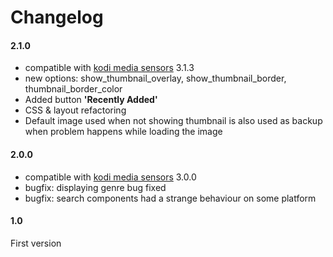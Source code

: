 # Changelog

#### 2.1.0

* compatible with [kodi media sensors](https://github.com/jtbgroup/kodi-media-sensors) 3.1.3
* new options: show_thumbnail_overlay, show_thumbnail_border, thumbnail_border_color
* Added button **'Recently Added'**
* CSS & layout refactoring
* Default image used when not showing thumbnail is also used as backup when problem happens while loading the image

#### 2.0.0

* compatible with [kodi media sensors](https://github.com/jtbgroup/kodi-media-sensors) 3.0.0
* bugfix: displaying genre bug fixed
* bugfix: search components had a strange behaviour on some platform


#### 1.0

First version